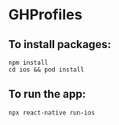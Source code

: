 # GHProfiles

## To install packages:
```
npm install
cd ios && pod install
```

## To run the app:
```
npx react-native run-ios
```